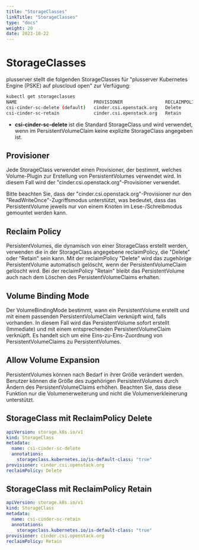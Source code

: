 ```yaml
---
title: "StorageClasses"
linkTitle: "StorageClasses"
type: "docs"
weight: 20
date: 2023-10-22
---
```


# StorageClasses

plusserver stellt die folgenden StorageClasses für "plusserver Kubernetes Engine (PSKE) auf pluscloud open" zur Verfügung:

```bash
kubectl get storageclasses
NAME                             PROVISIONER                RECLAIMPOLICY   VOLUMEBINDINGMODE   ALLOWVOLUMEEXPANSION
csi-cinder-sc-delete (default)   cinder.csi.openstack.org   Delete          Immediate           true
csi-cinder-sc-retain             cinder.csi.openstack.org   Retain          Immediate           true
```

- **csi-cinder-sc-delete** ist die Standard StorageClass und wird verwendet, wenn im PersistentVolumeClaim keine explizite StorageClass angegeben ist.

## Provisioner

Jede StorageClass verwendet einen Provisioner, der bestimmt, welches Volume-Plugin zur Erstellung von PersistentVolumes verwendet wird. In diesem Fall wird der "cinder.csi.openstack.org"-Provisioner verwendet.

Bitte beachten Sie, dass der "cinder.csi.openstack.org"-Provisioner nur den "ReadWriteOnce"-Zugriffsmodus unterstützt, was bedeutet, dass das PersistentVolume jeweils nur von einem Knoten im Lese-/Schreibmodus gemountet werden kann.

## Reclaim Policy

PersistentVolumes, die dynamisch von einer StorageClass erstellt werden, verwenden die in der StorageClass angegebene reclaimPolicy, die "Delete" oder "Retain" sein kann. Mit der reclaimPolicy "Delete" wird das zugehörige PersistentVolume automatisch gelöscht, wenn der PersistentVolumeClaim gelöscht wird. Bei der reclaimPolicy "Retain" bleibt das PersistentVolume auch nach dem Löschen des PersistentVolumeClaims erhalten.

## Volume Binding Mode

Der VolumeBindingMode bestimmt, wann ein PersistentVolume erstellt und mit einem passenden PersistentVolumeClaim verknüpft wird, falls vorhanden. In diesem Fall wird das PersistentVolume sofort erstellt (Immediate) und mit einem entsprechenden PersistentVolumeClaim verknüpft. Es handelt sich um eine Eins-zu-Eins-Zuordnung von PersistentVolumeClaims zu PersistentVolumes.

## Allow Volume Expansion

PersistentVolumes können nach Bedarf in ihrer Größe verändert werden. Benutzer können die Größe des zugehörigen PersistentVolumes durch Ändern des PersistentVolumeClaims erhöhen. Beachten Sie, dass diese Funktion nur die Volumenerweiterung und nicht die Volumenverkleinerung unterstützt.

## StorageClass mit ReclaimPolicy Delete

```yaml
apiVersion: storage.k8s.io/v1
kind: StorageClass
metadata:
  name: csi-cinder-sc-delete
  annotations:
    storageclass.kubernetes.io/is-default-class: "true"
provisioner: cinder.csi.openstack.org
reclaimPolicy: Delete
```

## StorageClass mit ReclaimPolicy Retain

```yaml
apiVersion: storage.k8s.io/v1
kind: StorageClass
metadata:
  name: csi-cinder-sc-retain
  annotations:
    storageclass.kubernetes.io/is-default-class: "true"
provisioner: cinder.csi.openstack.org
reclaimPolicy: Retain
```